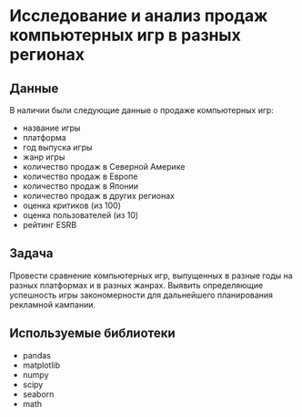  # Исследование и анализ продаж компьютерных игр в разных регионах

## Данные
В наличии были следующие данные о продаже компьютерных игр:
- название игры
- платформа
- год выпуска игры
- жанр игры
- количество продаж в Северной Америке
- количество продаж в Европе
- количество продаж в Японии
- количество продаж в других регионах
- оценка критиков (из 100)
- оценка пользователей (из 10)
- рейтинг ESRB

## Задача
Провести сравнение компьютерных игр, выпущенных в разные годы на разных платформах и в разных жанрах. Выявить определяющие успешность игры закономерности для дальнейшего планирования рекламной кампании.

## Используемые библиотеки
- pandas
- matplotlib
- numpy
- scipy
- seaborn
- math